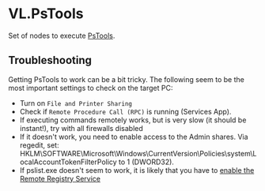 # VL.PsTools
Set of nodes to execute [PsTools](https://docs.microsoft.com/en-us/sysinternals/downloads/pstools).

## Troubleshooting
Getting PsTools to work can be a bit tricky. The following seem to be the most important settings to check on the target PC:

* Turn on `File and Printer Sharing`
* Check if `Remote Procedure Call (RPC)` is running (Services App).
* If executing commands remotely works, but is very slow (it should be instant!), try with all firewalls disabled
* If it doesn't work, you need to enable access to the Admin shares. Via regedit, set: HKLM\SOFTWARE\Microsoft\Windows\CurrentVersion\Policies\system\LocalAccountTokenFilterPolicy to 1 (DWORD32).
* If pslist.exe doesn't seem to work, it is likely that you have to [enable the Remote Registry Service](https://kb.paessler.com/en/topic/15543-how-do-i-enable-the-remote-registry-service-on-a-windows-pc)
